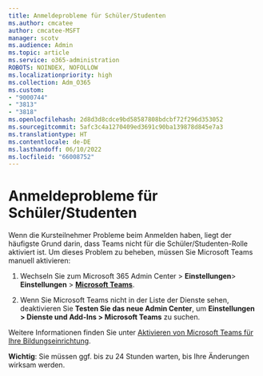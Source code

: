 ```yaml
---
title: Anmeldeprobleme für Schüler/Studenten
ms.author: cmcatee
author: cmcatee-MSFT
manager: scotv
ms.audience: Admin
ms.topic: article
ms.service: o365-administration
ROBOTS: NOINDEX, NOFOLLOW
ms.localizationpriority: high
ms.collection: Adm_O365
ms.custom:
- "9000744"
- "3813"
- "3818"
ms.openlocfilehash: 2d8d3d8cdce9bd58587808bdcbf72f296d353052
ms.sourcegitcommit: 5afc3c4a1270409ed3691c90ba139878d845e7a3
ms.translationtype: HT
ms.contentlocale: de-DE
ms.lasthandoff: 06/10/2022
ms.locfileid: "66008752"
---
```

# <a name="sign-in-issues-for-students"></a>Anmeldeprobleme für Schüler/Studenten

Wenn die Kursteilnehmer Probleme beim Anmelden haben, liegt der häufigste Grund darin, dass Teams nicht für die Schüler/Studenten-Rolle aktiviert ist. Um dieses Problem zu beheben, müssen Sie Microsoft Teams manuell aktivieren:

1. Wechseln Sie zum Microsoft 365 Admin Center > **Einstellungen**>  **Einstellungen** >  [**Microsoft Teams**](https://admin.teams.microsoft.com/dashboard). 

2. Wenn Sie Microsoft Teams nicht in der Liste der Dienste sehen, deaktivieren Sie **Testen Sie das neue Admin Center**, um **Einstellungen > Dienste und Add-Ins > Microsoft Teams** zu suchen. 

Weitere Informationen finden Sie unter [Aktivieren von Microsoft Teams für Ihre Bildungseinrichtung](https://docs.microsoft.com/microsoft-365/education/intune-edu-trial/enable-microsoft-teams#enable-microsoft-teams-for-your-school-1). 

**Wichtig**: Sie müssen ggf. bis zu 24 Stunden warten, bis Ihre Änderungen wirksam werden.

 
